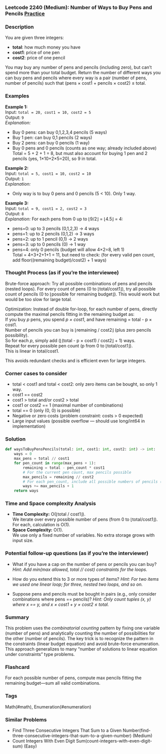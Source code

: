 ### Leetcode 2240 (Medium): Number of Ways to Buy Pens and Pencils [Practice](https://leetcode.com/problems/number-of-ways-to-buy-pens-and-pencils)

### Description  
You are given three integers:  
- **total**: how much money you have  
- **cost1**: price of one pen  
- **cost2**: price of one pencil  

You may buy any number of pens and pencils (including zero), but can’t spend more than your total budget. Return the number of different ways you can buy pens and pencils where every way is a pair (number of pens, number of pencils) such that (pens × cost1 + pencils × cost2) ≤ total.

### Examples  

**Example 1:**  
Input: `total = 20, cost1 = 10, cost2 = 5`  
Output: `9`  
*Explanation:*
- Buy 0 pens: can buy 0,1,2,3,4 pencils (5 ways)
- Buy 1 pen: can buy 0,1 pencils (2 ways)
- Buy 2 pens: can buy 0 pencils (1 way)
- Buy 0 pens and 0 pencils (counts as one way; already included above)
Total = 5 + 2 + 1 = 8, but must also account for buying 1 pen and 2 pencils (yes, 1×10+2×5=20), so 9 in total.

**Example 2:**  
Input: `total = 5, cost1 = 10, cost2 = 10`  
Output: `1`  
*Explanation:*
- Only way is to buy 0 pens and 0 pencils (5 < 10). Only 1 way.

**Example 3:**  
Input: `total = 9, cost1 = 2, cost2 = 3`  
Output: `8`  
*Explanation:*
For each pens from 0 up to ⌊9/2⌋ = ⌊4.5⌋ = 4:
- pens=0: up to 3 pencils (0,1,2,3) → 4 ways
- pens=1: up to 2 pencils (0,1,2) → 3 ways
- pens=2: up to 1 pencil (0,1) → 2 ways
- pens=3: up to 0 pencils (0) → 1 way
- pens=4: only 0 pencils (budget will allow 4×2=8, left 1)  
Total = 4+3+2+1+1 = 11, but need to check: (for every valid pen count, add floor((remaining budget)/cost2) + 1 ways)

### Thought Process (as if you’re the interviewee)  
Brute-force approach: Try all possible combinations of pens and pencils (nested loops). For every count of pens (0 to ⌊total/cost1⌋), try all possible count of pencils (0 to ⌊possible for remaining budget⌋). This would work but would be too slow for large total.

Optimization: Instead of double for-loop, for each number of pens, directly compute the maximal pencils fitting in the remaining budget as:  
If you buy *p* pens, you spend *p × cost1*, and have remaining = total - p × cost1.  
Number of pencils you can buy is ⌊remaining / cost2⌋ (plus zero pencils possibility).  
So for each *p*, simply add (⌊(total - p × cost1) / cost2⌋ + 1) ways.  
Repeat for every possible pen count (p from 0 to ⌊total/cost1⌋).  
This is linear in total/cost1.

This avoids redundant checks and is efficient even for large integers.

### Corner cases to consider  
- total < cost1 and total < cost2: only zero items can be bought, so only 1 way.
- cost1 == cost2
- cost1 > total and/or cost2 > total
- cost1 or cost2 == 1 (maximal number of combinations)
- total == 0 (only (0, 0) is possible)
- Negative or zero costs (problem constraint: costs > 0 expected)
- Large input values (possible overflow — should use long/int64 in implementation)

### Solution

```python
def waysToBuyPensPencils(total: int, cost1: int, cost2: int) -> int:
    ways = 0
    max_pens = total // cost1
    for pen_count in range(max_pens + 1):
        remaining = total - pen_count * cost1
        # For the current pen count, max pencils possible
        max_pencils = remaining // cost2
        # For each pen_count, include all possible numbers of pencils (from 0 up to max_pencils)
        ways += max_pencils + 1
    return ways
```

### Time and Space complexity Analysis  

- **Time Complexity:** O(⌊total / cost1⌋).  
  We iterate over every possible number of pens (from 0 to ⌊total/cost1⌋). For each, calculation is O(1).
- **Space Complexity:** O(1).  
  We use only a fixed number of variables. No extra storage grows with input size.

### Potential follow-up questions (as if you’re the interviewer)  

- What if you have a cap on the number of pens or pencils you can buy?
  *Hint: Add min(max allowed, total // cost) constraints for the loops.*
  
- How do you extend this to 3 or more types of items?
  *Hint: For two items we used one linear loop; for three, nested two loops, and so on.*
  
- Suppose pens and pencils must be bought in pairs (e.g., only consider combinations where pens == pencils)?
  *Hint: Only count tuples (x, y) where x == y, and x × cost1 + y × cost2 ≤ total.*

### Summary
This problem uses the *combinatorial counting* pattern by fixing one variable (number of pens) and analytically counting the number of possibilities for the other (number of pencils). The key trick is to recognize the pattern in the constraints (linear budget equation) and avoid brute-force enumeration. This approach generalizes to many “number of solutions to linear equation under constraints” type problems.


### Flashcard
For each possible number of pens, compute max pencils fitting the remaining budget—sum all valid combinations.

### Tags
Math(#math), Enumeration(#enumeration)

### Similar Problems
- Find Three Consecutive Integers That Sum to a Given Number(find-three-consecutive-integers-that-sum-to-a-given-number) (Medium)
- Count Integers With Even Digit Sum(count-integers-with-even-digit-sum) (Easy)